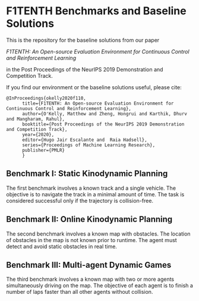# F1TENTH Benchmarks and Baseline Solutions
This is the repository for the baseline solutions from our paper 

*F1TENTH: An Open-source Evaluation Environment for Continuous Control and Reinforcement Learning* 

in the Post Proceedings of the NeurIPS 2019 Demonstration and Competition Track.

If you find our environment or the baseline solutions useful, please cite:
```
@InProceedings{okelly2020f110,
	  title={F1TENTH: An Open-source Evaluation Environment for Continuous Control and Reinforcement Learning},
	  author={O'Kelly, Matthew and Zheng, Hongrui and Karthik, Dhurv and Mangharam, Rahul},
	  booktitle={Post Proceedings of the NeurIPS 2019 Demonstration and Competition Track},
	  year={2020},
	  editor={Hugo Jair Escalante and  Raia Hadsell},
	  series={Proceedings of Machine Learning Research},
	  publisher={PMLR}
	  }
```

## Benchmark I: Static Kinodynamic Planning
The first benchmark involves a known track and a single vehicle. The objective is to navigate the track in a minimal amount of time. The task is considered successful only if the trajectory is collision-free.

## Benchmark II: Online Kinodynamic Planning
The second benchmark involves a known map with obstacles. The location of obstacles in the map is not known prior to runtime. The agent must detect and avoid static obstacles in real time.

## Benchmark III: Multi-agent Dynamic Games
The third benchmark involves a known map with two or more agents simultaneously driving on the map. The objective of each agent is to finish a number of laps faster than all other agents without collision.
